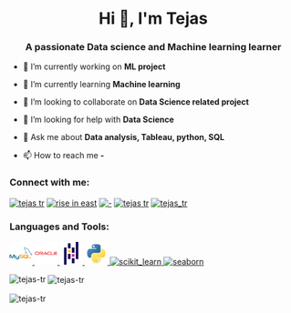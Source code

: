 <h1 align="center">Hi 👋, I'm Tejas</h1>
<h3 align="center">A passionate Data science and Machine learning learner</h3>




- 🔭 I’m currently working on **ML project**

- 🌱 I’m currently learning **Machine learning**

- 👯 I’m looking to collaborate on **Data Science related project**

- 🤝 I’m looking for help with **Data Science**

- 💬 Ask me about **Data analysis, Tableau, python, SQL**

- 📫 How to reach me **-**

<h3 align="left">Connect with me:</h3>
<p align="left">
<a href="https://linkedin.com/in/tejas tr" target="blank"><img align="center" src="https://raw.githubusercontent.com/rahuldkjain/github-profile-readme-generator/master/src/images/icons/Social/linked-in-alt.svg" alt="tejas tr" height="30" width="40" /></a>
<a href="https://kaggle.com/rise in east" target="blank"><img align="center" src="https://raw.githubusercontent.com/rahuldkjain/github-profile-readme-generator/master/src/images/icons/Social/kaggle.svg" alt="rise in east" height="30" width="40" /></a>
<a href="https://medium.com/-" target="blank"><img align="center" src="https://raw.githubusercontent.com/rahuldkjain/github-profile-readme-generator/master/src/images/icons/Social/medium.svg" alt="-" height="30" width="40" /></a>
<a href="https://www.hackerrank.com/tejas tr" target="blank"><img align="center" src="https://raw.githubusercontent.com/rahuldkjain/github-profile-readme-generator/master/src/images/icons/Social/hackerrank.svg" alt="tejas tr" height="30" width="40" /></a>
<a href="https://www.leetcode.com/tejas_tr" target="blank"><img align="center" src="https://raw.githubusercontent.com/rahuldkjain/github-profile-readme-generator/master/src/images/icons/Social/leet-code.svg" alt="tejas_tr" height="30" width="40" /></a>
</p>

<h3 align="left">Languages and Tools:</h3>
<p align="left"> <a href="https://www.mysql.com/" target="_blank" rel="noreferrer"> <img src="https://raw.githubusercontent.com/devicons/devicon/master/icons/mysql/mysql-original-wordmark.svg" alt="mysql" width="40" height="40"/> </a> <a href="https://www.oracle.com/" target="_blank" rel="noreferrer"> <img src="https://raw.githubusercontent.com/devicons/devicon/master/icons/oracle/oracle-original.svg" alt="oracle" width="40" height="40"/> </a> <a href="https://pandas.pydata.org/" target="_blank" rel="noreferrer"> <img src="https://raw.githubusercontent.com/devicons/devicon/2ae2a900d2f041da66e950e4d48052658d850630/icons/pandas/pandas-original.svg" alt="pandas" width="40" height="40"/> </a> <a href="https://www.python.org" target="_blank" rel="noreferrer"> <img src="https://raw.githubusercontent.com/devicons/devicon/master/icons/python/python-original.svg" alt="python" width="40" height="40"/> </a> <a href="https://scikit-learn.org/" target="_blank" rel="noreferrer"> <img src="https://upload.wikimedia.org/wikipedia/commons/0/05/Scikit_learn_logo_small.svg" alt="scikit_learn" width="40" height="40"/> </a> <a href="https://seaborn.pydata.org/" target="_blank" rel="noreferrer"> <img src="https://seaborn.pydata.org/_images/logo-mark-lightbg.svg" alt="seaborn" width="40" height="40"/> </a> </p>

<p><img align="left" src="https://github-readme-stats.vercel.app/api/top-langs?username=tejas-tr&show_icons=true&locale=en&layout=compact" alt="tejas-tr" /></p>

<p>&nbsp;<img align="center" src="https://github-readme-stats.vercel.app/api?username=tejas-tr&show_icons=true&locale=en" alt="tejas-tr" /></p>

<p><img align="center" src="https://github-readme-streak-stats.herokuapp.com/?user=tejas-tr&" alt="tejas-tr" /></p>
